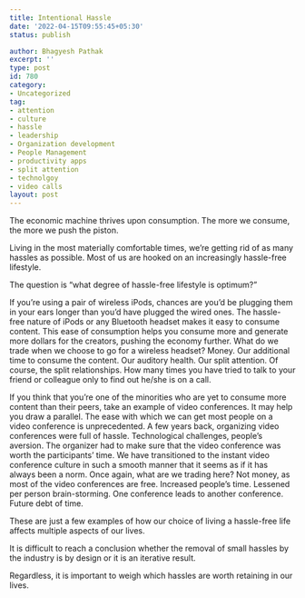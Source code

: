 ```yaml
---
title: Intentional Hassle
date: '2022-04-15T09:55:45+05:30'
status: publish

author: Bhagyesh Pathak
excerpt: ''
type: post
id: 780
category:
- Uncategorized
tag:
- attention
- culture
- hassle
- leadership
- Organization development
- People Management
- productivity apps
- split attention
- technolgoy
- video calls
layout: post
---
```


The economic machine thrives upon consumption. The more we consume, the more we push the piston.

Living in the most materially comfortable times, we’re getting rid of as many hassles as possible. Most of us are hooked on an increasingly hassle-free lifestyle.

The question is “what degree of hassle-free lifestyle is optimum?”

If you’re using a pair of wireless iPods, chances are you’d be plugging them in your ears longer than you’d have plugged the wired ones. The hassle-free nature of iPods or any Bluetooth headset makes it easy to consume content. This ease of consumption helps you consume more and generate more dollars for the creators, pushing the economy further. What do we trade when we choose to go for a wireless headset? Money. Our additional time to consume the content. Our auditory health. Our split attention. Of course, the split relationships. How many times you have tried to talk to your friend or colleague only to find out he/she is on a call.

If you think that you’re one of the minorities who are yet to consume more content than their peers, take an example of video conferences. It may help you draw a parallel. The ease with which we can get most people on a video conference is unprecedented. A few years back, organizing video conferences were full of hassle. Technological challenges, people’s aversion. The organizer had to make sure that the video conference was worth the participants’ time. We have transitioned to the instant video conference culture in such a smooth manner that it seems as if it has always been a norm. Once again, what are we trading here? Not money, as most of the video conferences are free. Increased people’s time. Lessened per person brain-storming. One conference leads to another conference. Future debt of time.

These are just a few examples of how our choice of living a hassle-free life affects multiple aspects of our lives.

It is difficult to reach a conclusion whether the removal of small hassles by the industry is by design or it is an iterative result.

Regardless, it is important to weigh which hassles are worth retaining in our lives.